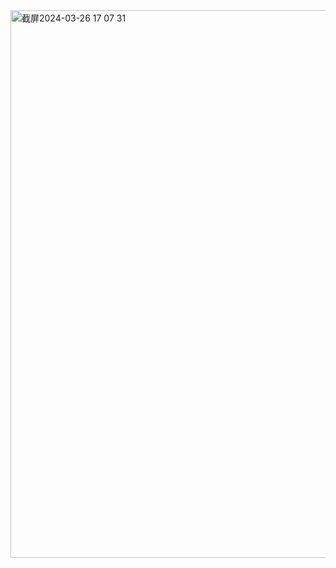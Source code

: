 <img width="876" alt="截屏2024-03-26 17 07 31" src="https://github.com/xkong-study/gucheng_algorithm/assets/100473178/85bf50db-63bf-4606-b39d-1a7827565fe9">
